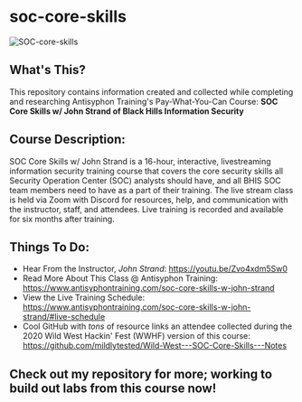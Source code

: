 # soc-core-skills

![SOC-core-skills](https://user-images.githubusercontent.com/82969809/200142425-f462684c-e45e-4a33-a999-f3b6ec867e5d.png)

## What's This? 
This repository contains information created and collected while completing and researching Antisyphon Training's Pay-What-You-Can Course: **SOC Core Skills w/ John Strand of Black Hills Information Security**

## **Course Description:**
SOC Core Skills w/ John Strand is a 16-hour, interactive, livestreaming information security training course that covers the core security skills all Security Operation Center (SOC) analysts should have, and all BHIS SOC team members need to have as a part of their training. The live stream class is held via Zoom with Discord for resources, help, and communication with the instructor, staff, and attendees. Live training is recorded and available for six months after training.

## **Things To Do:**
* Hear From the Instructor, *John Strand*: https://youtu.be/Zvo4xdm5Sw0
* Read More About This Class @ Antisyphon Training: https://www.antisyphontraining.com/soc-core-skills-w-john-strand
* View the Live Training Schedule: https://www.antisyphontraining.com/soc-core-skills-w-john-strand/#live-schedule
* Cool GitHub with *tons* of resource links an attendee collected during the 2020 Wild West Hackin' Fest (WWHF) version of this course: https://github.com/mildlytested/Wild-West---SOC-Core-Skills---Notes

## Check out my repository for more; working to build out labs from this course now!

